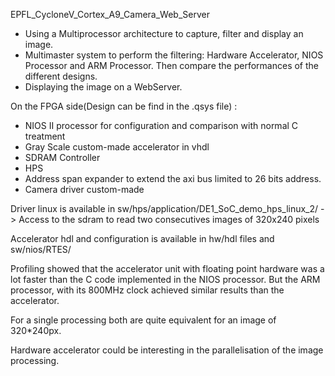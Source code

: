 EPFL_CycloneV_Cortex_A9_Camera_Web_Server

- Using a Multiprocessor architecture to capture, filter and display an image.
- Multimaster system to perform the filtering: Hardware Accelerator, NIOS Processor and ARM Processor. Then compare the performances of the different designs.
- Displaying the image on a WebServer.


On the FPGA side(Design can be find in the .qsys file) :
  - NIOS II processor for configuration and comparison with normal C treatment
  - Gray Scale custom-made accelerator in vhdl
  - SDRAM Controller
  - HPS
  - Address span expander to extend the axi bus limited to 26 bits address.
  - Camera driver custom-made
  
Driver linux is available in sw/hps/application/DE1_SoC_demo_hps_linux_2/
-> Access to the sdram to read two consecutives images of 320x240 pixels

Accelerator hdl and configuration is available in hw/hdl files and sw/nios/RTES/

Profiling showed that the accelerator unit with floating point hardware was a lot faster than the C code implemented in the NIOS processor. But the ARM processor, with its 800MHz clock achieved similar results than the accelerator.

For a single processing both are quite equivalent for an image of 320*240px.

Hardware accelerator could be interesting in the parallelisation of the image processing.
